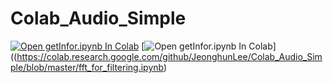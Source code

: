 # Colab_Audio_Simple


[![Open getInfor.ipynb In Colab](https://colab.research.google.com/assets/colab-badge.svg)](https://colab.research.google.com/github/JeonghunLee/Colab_Audio_Simple/blob/master/simple.ipynb)
[![Open getInfor.ipynb In Colab](https://colab.research.google.com/assets/colab-badge.svg)]((https://colab.research.google.com/github/JeonghunLee/Colab_Audio_Simple/blob/master/fft_for_filtering.ipynb)
